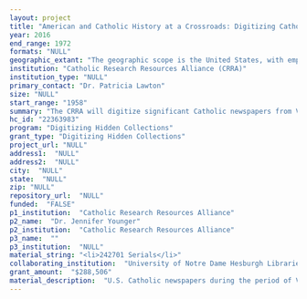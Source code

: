 ```yaml
--- 
layout: project 
title: "American and Catholic History at a Crossroads: Digitizing Catholic Newspapers from the Vatican II Era (1958-1972)"
year: 2016
end_range: 1972
formats: "NULL"
geographic_extant: "The geographic scope is the United States, with emphasis on major cities from coast to coast including Chicago, Hartford, Miami, New Orleans, New York, Philadelphia, Pittsburgh, San Francisco, and St. Louis."
institution: "Catholic Research Resources Alliance (CRRA)"
institution_type: "NULL"
primary_contact: "Dr. Patricia Lawton"
size: "NULL"
start_range: "1958"
summary: "The CRRA will digitize significant Catholic newspapers from Vatican II years, 1958-1972 and make them publicly available in the Catholic News Archive. Local papers include diocesan newspapers from Chicago, Hartford, Miami, New Orleans, New York, Philadelphia, Pittsburgh, San Francisco, and St. Louis; the national perspective represented by the Catholic News Service newsfeeds (the Catholic equivalent of Reuters) and the National Catholic Reporter. This project will digitize the papers and implement the publicly available Archive on the Veridian platform. Scholars note the importance of primary Catholic sources as the Church and the laity have shaped national policies, legislation and activities on major issues including civil rights,nuclear disarmament, the Vietnam War and subsequent anti-war movement, other world conflicts such as the Arab-Israeli Wars, and immigration. The significance of this project to scholars of American social, economic, and religious history is the ability to access and fully exploit these rich primary resources."
hc_id: "22363983"
program: "Digitizing Hidden Collections"
grant_type: "Digitizing Hidden Collections"
project_url: "NULL"
address1:  "NULL"
address2:  "NULL"
city:  "NULL"
state:  "NULL"
zip: "NULL"
repository_url:  "NULL"
funded:  "FALSE"
p1_institution:  "Catholic Research Resources Alliance"
p2_name:  "Dr. Jennifer Younger"
p2_institution:  "Catholic Research Resources Alliance"
p3_name:  ""
p3_institution:  "NULL"
material_string: "<li>242701 Serials</li>"
collaborating_institution:  "University of Notre Dame Hesburgh Libraries; Archdiocese of Hartford; St. Thomas Seminary; Archdiocese of Miami; Archdiocese of New Orleans; Clarion Herald Publishing Company; Archives of the Archdiocese of New York; American Theological Library Association (ATLA); Archdiocese of Philadelphia; Archdiocese of San Francisco; Archdiocese of St. Louis, Archdiocesan Records and Archives; Archdiocese of St. Louis; Catholic News Service Archives; United States Conference of Catholic Bishops (USCCB); Chicago Archdiocese; Duquesne University; Diocese of Pittsburgh; National Catholic Reporter; Philadelphia Archdiocesan Historical Research Center (PAHRC); Chicago Archdiocese; Catholic New World; St. Thomas University"
grant_amount:  "$288,506"
material_description:  "U.S. Catholic newspapers during the period of Vatican II (1958-1972) are the source material for this digitization project. Eleven papers have been chosen for digitization including nine from major US cities (Chicago, Hartford, Miami, New Orleans, New York, Philadelphia, Pittsburgh, San Francisco, and St. Louis) and two national: National Catholic Reporter (NCR) and the Catholic News Service newsfeeds (the Catholic equivalent of Reuters). The national perspectives are included to give scholars' the opportunity to compare national and local perspectives on key issues including but not limited to many social and political movements on civil rights, immigration and adaptation to new environments,anti-war, Hispanic and Chicano and nuclear disarmament. This was also the time when the U.S. elected the first Catholic president giving rise to interest and concerns on the influence of the Catholic Church. Source material is provided by CRRA's digitization partners, comprised of largely diocesan archives and publishers from which the newspaper emanates and by which the papers have been archived. Source providers also include university libraries that have acquired the papers as part of their collection development. The full list of partners is here: http://www.catholicresearch.net/cms/index.php/about/crra-groups/catholic-newspapers-committee/crra-digitizing-partners/ Provenance of the papers is generally of two types a) the paper was founded by the laity and later, the Bishop assumed ownership as publisher or b) a Bishop founded the paper, transferred publication to laity, and at a later date, again, the Bishop became the publisher. Papers today are owned by the Bishops. The papers cover news of the Catholic community - both officials and the laity, men, women, and children living in the community. These papers were intended for all manner of communication between and among the Church and the people with coverage of persons, groups, and events, for communicating with other communities caring to read them."
---
```

